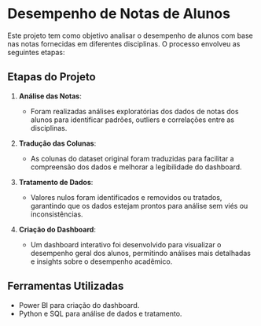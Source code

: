 # Desempenho de Notas de Alunos

Este projeto tem como objetivo analisar o desempenho de alunos com base nas notas fornecidas em diferentes disciplinas. O processo envolveu as seguintes etapas:

## Etapas do Projeto

1. **Análise das Notas**:
   - Foram realizadas análises exploratórias dos dados de notas dos alunos para identificar padrões, outliers e correlações entre as disciplinas.

2. **Tradução das Colunas**:
   - As colunas do dataset original foram traduzidas para facilitar a compreensão dos dados e melhorar a legibilidade do dashboard.

3. **Tratamento de Dados**:
   - Valores nulos foram identificados e removidos ou tratados, garantindo que os dados estejam prontos para análise sem viés ou inconsistências.

4. **Criação do Dashboard**:
   - Um dashboard interativo foi desenvolvido para visualizar o desempenho geral dos alunos, permitindo análises mais detalhadas e insights sobre o desempenho acadêmico.

## Ferramentas Utilizadas
- Power BI para criação do dashboard.
- Python e SQL para análise de dados e tratamento.
